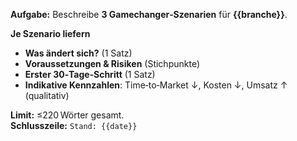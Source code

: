 <!-- File: prompts/gamechanger_de.md -->
**Aufgabe:** Beschreibe **3 Gamechanger‑Szenarien** für **{{branche}}**.

**Je Szenario liefern**
- **Was ändert sich?** (1 Satz)
- **Voraussetzungen & Risiken** (Stichpunkte)
- **Erster 30‑Tage‑Schritt** (1 Satz)
- **Indikative Kennzahlen**: Time‑to‑Market ↓, Kosten ↓, Umsatz ↑ (qualitativ)

**Limit:** ≤220 Wörter gesamt.  
**Schlusszeile:** `Stand: {{date}}`
